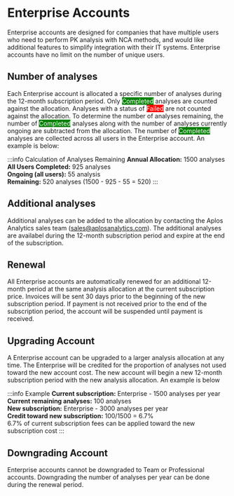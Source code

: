 # Enterprise Accounts
Enterprise accounts are designed for companies that have multiple users who need to perform PK analysis with NCA methods, and would like additional features to simplify integration with their IT systems. Enterprise accounts have no limit on the number of unique users. 

## Number of analyses
Each Enterprise account is allocated a specific number of analyses during the 12-month subscription period. Only <span style="background-color:green;color:white">Completed</span> analyses are counted against the allocation. Analyses with a status of <span style="background-color:red;color:white">Failed</span> are not counted against the allocation. To determine the number of analyses remaining, the number of <span style="background-color:green;color:white">Completed</span> analyses along with the number of analyses currently ongoing are subtracted from the allocation. The number of <span style="background-color:green;color:white">Completed</span> analyses are collected across all users in the Enterprise account. An example is below:

:::info Calculation of Analyses Remaining
**Annual Allocation:** 1500 analyses\
**All Users Completed:** 925 analyses\
**Ongoing (all users):** 55 analysis\
**Remaining:** 520 analyses (1500 - 925 - 55 = 520)
:::

## Additional analyses
Additional analyses can be added to the allocation by contacting the Aplos Analytics sales team (<sales@aplosanalytics.com>). The additional analyses are availabel during the 12-month subscription period and expire at the end of the subscription. 

## Renewal
All Enterprise accounts are automatically renewed for an additional 12-month period at the same analysis allocation at the current subscription price. Invoices will be sent 30 days prior to the beginning of the new subscription period. If payment is not received prior to the end of the subscription period, the account will be suspended until payment is received.

## Upgrading Account
A Enterprise account can be upgraded to a larger analysis allocation at any time. The Enterprise will be credited for the proportion of analyses not used toward the new account cost. The new account will begin a new 12-month subscription period with the new analysis allocation. An example is below

:::info Example
**Current subscription:** Enterprise - 1500 analyses per year\
**Current remaining analyses:** 100 analyses\
**New subscription:** Enterprise - 3000 analyses per year\
**Credit toward new subscription:** 100/1500 = 6.7%\
6.7% of current subscription fees can be applied toward the new subscription cost
:::

## Downgrading Account
Enterprise accounts cannot be downgraded to Team or Professional accounts. Downgrading the number of analyses per year can be done during the renewal period. 
